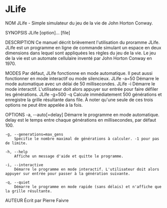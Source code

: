 JLife
=====

NOM
	JLife - Simple simulateur du jeu de la vie de John Horton Conway.

SYNOPSIS
	JLife [option]... [file]

DESCRIPTION
	Ce manuel décrit brièvement l'utilisation du proramme JLife.
	JLife est un programme en ligne de commande simulant un espace en deux dimensions dans lequel sont appliquées les règles du jeu de la vie.
	Le jeu de la vie est un automate cellulaire inventé par John Horton Conway en 1970.

MODES
	Par défaut, JLife fonctionne en mode automatique. Il peut aussi fonctionner en mode interactif ou mode silencieux.
	JLife -a=50 Démarre le mode automatique avec un délai de 50 millisecondes.
	JLife -i Démarre le mode interactif. L'utilisateur doit alors appuyer sur entrée pour faire défiler les générations.
	JLife -g=500 -q Calcule immédiatement 500 générations et enregistre la grille résultante dans file.
	À noter qu'une seule de ces trois options ne peut être appelée à la fois.

OPTIONS
	-a, --auto[=delay]
		Démarre le programme en mode automatique. delay est le temps entre chaque générations en millisecondes, par défaut 100.

	-g, --generations=max_gens
		Spécifie le nombre maximal de générations à calculer. -1 pour pas de limite.

	-h, --help
		Affiche un message d'aide et quitte le programme.

	-i, --interactive
		Démarre le programme en mode interactif. L'utilisateur doit alors appuyer sur entrée pour passer à la génération suivante.

	-q, --quiet
		Démarre le programme en mode rapide (sans délais) et n'affiche que la grille résultante.

AUTEUR
	Écrit par Pierre Faivre
